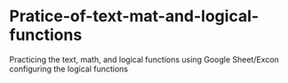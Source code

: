 # Pratice-of-text-mat-and-logical-functions
Practicing the text, math, and logical functions using Google Sheet/Excon
configuring the logical functions
